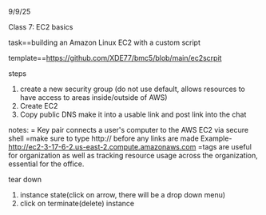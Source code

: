 9/9/25

Class 7: EC2 basics

task==building an Amazon Linux EC2 with a custom script

template==https://github.com/XDE77/bmc5/blob/main/ec2scrpit



steps

1. create a new security group (do not use default, allows resources to have access to areas inside/outside of AWS)
2. Create EC2
3. Copy public DNS make it into a usable link and post link into the chat

notes:
= Key pair connects a user's computer to the AWS EC2 via secure shell
=make sure to type http:// before any links are made
Example- http://ec2-3-17-6-2.us-east-2.compute.amazonaws.com
=tags are useful for organization as well as tracking resource usage across the organization, essential for the office.



tear down

1. instance state(click on arrow, there will be a drop down menu)
2. click on terminate(delete) instance

